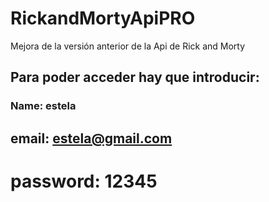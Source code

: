 # RickandMortyApiPRO
Mejora de la versión anterior de la Api de Rick and Morty
## Para poder acceder hay que introducir:

### Name: estela
## email: estela@gmail.com
# password: 12345
